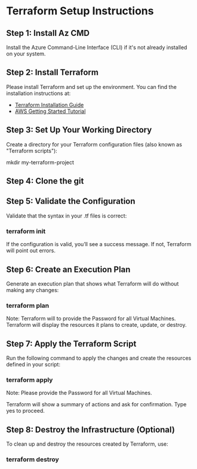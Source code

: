 # Terraform Setup Instructions

## Step 1: Install Az CMD

Install the Azure Command-Line Interface (CLI) if it's not already installed on your system.

## Step 2: Install Terraform

Please install Terraform and set up the environment. You can find the installation instructions at:
- [Terraform Installation Guide](https://developer.hashicorp.com/terraform/install)
- [AWS Getting Started Tutorial](https://developer.hashicorp.com/terraform/tutorials/aws-get-started/install-cli)

## Step 3: Set Up Your Working Directory

Create a directory for your Terraform configuration files (also known as "Terraform scripts"):

mkdir my-terraform-project

##  Step 4: Clone the git

## Step 5: Validate the Configuration
Validate that the syntax in your .tf files is correct:

### terraform init

If the configuration is valid, you’ll see a success message. If not, Terraform will point out errors.

## Step 6: Create an Execution Plan
Generate an execution plan that shows what Terraform will do without making any changes:

### terraform plan

Note: Terraform will to provide the Password for all Virtual Machines.
Terraform will display the resources it plans to create, update, or destroy.

## Step 7: Apply the Terraform Script
Run the following command to apply the changes and create the resources defined in your script:

### terraform apply

Note: Please provide the Password for all Virtual Machines.

Terraform will show a summary of actions and ask for confirmation. Type yes to proceed.

## Step 8: Destroy the Infrastructure (Optional)
To clean up and destroy the resources created by Terraform, use:

### terraform destroy


